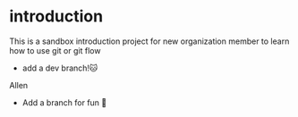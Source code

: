 # introduction
This is a sandbox introduction project for new organization member to learn how to use git or git flow

- add a dev branch!:cat:


Allen
- Add a branch for fun :dog: